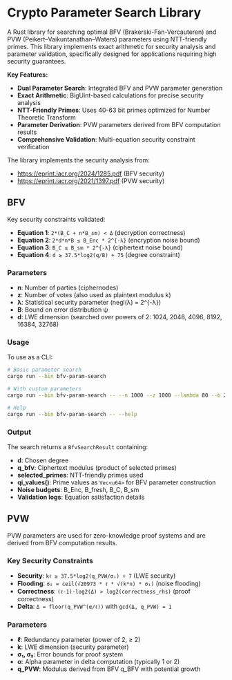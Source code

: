 # Crypto Parameter Search Library

A Rust library for searching optimal BFV (Brakerski-Fan-Vercauteren) and PVW (Peikert–Vaikuntanathan–Waters) parameters using NTT-friendly primes. This library implements exact arithmetic for security analysis and parameter validation, specifically designed for applications requiring high security guarantees.

**Key Features:**
- **Dual Parameter Search**: Integrated BFV and PVW parameter generation
- **Exact Arithmetic**: BigUint-based calculations for precise security analysis  
- **NTT-Friendly Primes**: Uses 40-63 bit primes optimized for Number Theoretic Transform
- **Parameter Derivation**: PVW parameters derived from BFV computation results
- **Comprehensive Validation**: Multi-equation security constraint verification

The library implements the security analysis from:
- https://eprint.iacr.org/2024/1285.pdf (BFV security)
- https://eprint.iacr.org/2021/1397.pdf (PVW security)

## BFV

Key security constraints validated:
- **Equation 1**: `2*(B_C + n*B_sm) < Δ` (decryption correctness)
- **Equation 2**: `2*d*n*B ≤ B_Enc * 2^{-λ}` (encryption noise bound)
- **Equation 3**: `B_C ≤ B_sm * 2^{-λ}` (ciphertext noise bound)
- **Equation 4**: `d ≥ 37.5*log2(q/B) + 75` (degree constraint)

### Parameters

- **n**: Number of parties (ciphernodes)
- **z**: Number of votes (also used as plaintext modulus k)
- **λ**: Statistical security parameter (negl(λ) = 2^{-λ})
- **B**: Bound on error distribution ψ
- **d**: LWE dimension (searched over powers of 2: 1024, 2048, 4096, 8192, 16384, 32768)

### Usage

To use as a CLI:

```bash
# Basic parameter search
cargo run --bin bfv-param-search

# With custom parameters
cargo run --bin bfv-param-search -- --n 1000 --z 1000 --lambda 80 --b 20 --verbose

# Help
cargo run --bin bfv-param-search -- --help
```

### Output

The search returns a `BfvSearchResult` containing:
- **d**: Chosen degree
- **q_bfv**: Ciphertext modulus (product of selected primes)
- **selected_primes**: NTT-friendly primes used
- **qi_values()**: Prime values as `Vec<u64>` for BFV parameter construction
- **Noise budgets**: B_Enc, B_fresh, B_C, B_sm
- **Validation logs**: Equation satisfaction details

## PVW

PVW parameters are used for zero-knowledge proof systems and are derived from BFV computation results.

### Key Security Constraints
- **Security**: `kℓ ≥ 37.5*log2(q_PVW/σ₁) + 7` (LWE security)
- **Flooding**: `σ₂ = ceil(√20973 * ℓ * √(k*n) * σ₁)` (noise flooding)  
- **Correctness**: `(ℓ-1)·log2(Δ) > log2(correctness_rhs)` (proof correctness)
- **Delta**: `Δ = floor(q_PVW^(α/ℓ))` with `gcd(Δ, q_PVW) = 1`

### Parameters

- **ℓ**: Redundancy parameter (power of 2, ≥ 2)
- **k**: LWE dimension (security parameter)
- **σ₁, σ₂**: Error bounds for proof system
- **α**: Alpha parameter in delta computation (typically 1 or 2)
- **q_PVW**: Modulus derived from BFV q_BFV with potential growth
